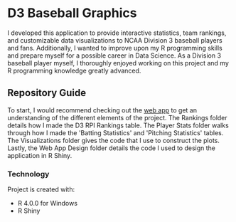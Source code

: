 # D3 Baseball Graphics
I developed this application to provide interactive statistics, team rankings, and customizable data visualizations to NCAA Division 3 baseball players and fans. Additionally, I wanted to improve upon my R programming skills and prepare myself for a possible career in Data Science. As a Division 3 baseball player myself, I thoroughly enjoyed working on this project and my R programming knowledge greatly advanced.

## Repository Guide
To start, I would recommend checking out the [web app](https://wickmanb22.shinyapps.io/D3_Baseball_Graphics_v2/) to get an understanding of the different elements of the project. The Rankings folder details how I made the D3 RPI Rankings table. The Player Stats folder walks through how I made the 'Batting Statistics' and 'Pitching Statistics' tables. The Visualizations folder gives the code that I use to construct the plots. Lastly, the Web App Design folder details the code I used to design the application in R Shiny. 

### Technology
Project is created with:
* R 4.0.0 for Windows
* R Shiny



